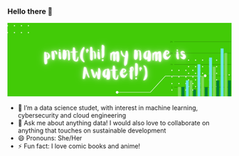 ### Hello there 👋
![banner showing print("hi! my name is Awatef")](gitbanner.png)

- 🌱 I’m a data science studet, with interest in machine learning, cybersecurity and cloud engineering
- 💬 Ask me about anything data! I would also love to collaborate on anything that touches on sustainable development
- 😄 Pronouns: She/Her
- ⚡ Fun fact: I love comic books and anime!
